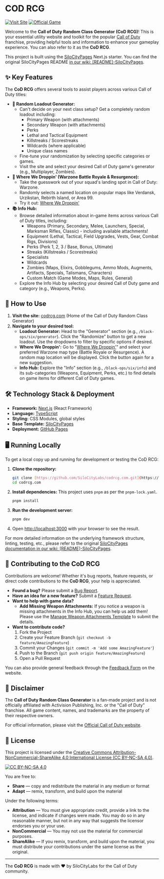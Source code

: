# COD RCG

[![Visit Site](https://img.shields.io/badge/Visit-codrcg.com-blue?style=for-the-badge&logo=rocket)](https://codrcg.com)
[![Official Game](https://img.shields.io/badge/Call%20Of%20Duty%20Game-callofduty.com-lightgrey?style=for-the-badge)](https://www.callofduty.com)

Welcome to the **Call of Duty Random Class Generator (CoD RCG)**! This is your essential utility website and toolkit for the popular [Call of Duty](https://store.steampowered.com/app/1938090/Call_of_Duty/) franchise, providing helpful tools and information to enhance your gameplay experience. You can also refer to it as the **CoD RCG**.

This project is built using the [SiloCityPages](https://github.com/SiloCityLabs/SiloCityPages) Next.js starter. You can find the original SiloCityPages README [in our wiki: [README]-SiloCityPages](https://github.com/SiloCityLabs/codrcg.com/wiki/%5BREADME%5D-SiloCityPages).

## ✨ Key Features

The **CoD RCG** offers several tools to assist players across various Call of Duty titles:

- **🎲 Random Loadout Generator:**
  - Can't decide on your next class setup? Get a completely random loadout including:
    - Primary Weapon (with attachments)
    - Secondary Weapon (with attachments)
    - Perks
    - Lethal and Tactical Equipment
    - Killstreaks / Scorestreaks
    - Wildcards (where applicable)
    - Unique class names
  - Fine-tune your randomization by selecting specific categories or games.
  - Visit the site and select your desired Call of Duty game's generator (e.g., Multiplayer, Zombies).
- **📍 Where We Droppin' (Warzone Battle Royale & Resurgence):**
  - Take the guesswork out of your squad's landing spot in Call of Duty: Warzone.
  - Randomly selects a named location on popular maps like Verdansk, Urzikstan, Rebirth Island, or Area 99.
  - Try it out: [Where We Droppin'](https://codrcg.com/warzone/where-we-droppin)
- **📚 Info Hub:**
  - Browse detailed information about in-game items across various Call of Duty titles, including:
    - Weapons (Primary, Secondary, Melee, Launchers, Special, Marksman Rifles, Classic) - including available attachments!
    - Equipment (Lethal, Tactical, Field Upgrades, Vests, Gear, Combat Rigs, Divisions)
    - Perks (Perk 1, 2, 3 / Base, Bonus, Ultimate)
    - Streaks (Killstreaks / Scorestreaks)
    - Specialists
    - Wildcards
    - Zombies (Maps, Elixirs, Gobblegums, Ammo Mods, Augments, Artifacts, Specials, Talismans, Characters)
    - Custom Match (Game Modes, Maps, Rules, General)
  - Explore the Info Hub by selecting your desired Call of Duty game and category (e.g., Weapons, Perks).

## 🚀 How to Use

1.  **Visit the site:** [codrcg.com](https://codrcg.com) (Home of the Call of Duty Random Class Generator)
2.  **Navigate to your desired tool:**
    - **Loadout Generator:** Head to the "Generator" section (e.g., `/black-ops/six/generator`). Click the "Randomize" button to get a new loadout. Use the dropdowns to filter by specific options if desired.
    - **Where We Droppin':** Go to "[Where We Droppin'](https://codrcg.com/warzone/where-we-droppin)" and select your preferred Warzone map type (Battle Royale or Resurgence). A random map location will be displayed. Click the button again for a new suggestion.
    - **Info Hub:** Explore the "Info" section (e.g., `/black-ops/six/info`) and its sub-categories (Weapons, Equipment, Perks, etc.) to find details on game items for different Call of Duty games.

## 🛠️ Technology Stack & Deployment

- **Framework:** [Next.js](https://nextjs.org/) (React Framework)
- **Language:** [TypeScript](https://www.typescriptlang.org/)
- **Styling:** CSS Modules, global styles
- **Base Template:** [SiloCityPages](https://github.com/SiloCityLabs/SiloCityPages)
- **Deployment:** [GitHub Pages](https://pages.github.com/)

## 🖥️ Running Locally

To get a local copy up and running for development or testing the CoD RCG:

1.  **Clone the repository:**
    ```bash
    git clone [https://github.com/SiloCityLabs/codrcg.com.git](https://github.com/SiloCityLabs/codrcg.com.git)
    cd codrcg.com
    ```
2.  **Install dependencies:**
    This project uses `pnpm` as per the `pnpm-lock.yaml`.
    ```bash
    pnpm install
    ```
3.  **Run the development server:**
    ```bash
    pnpm dev
    ```
4.  Open [http://localhost:3000](http://localhost:3000) with your browser to see the result.

For more detailed information on the underlying framework structure, linting, testing, etc., please refer to the original [SiloCityPages documentation in our wiki: [README]-SiloCityPages](https://github.com/SiloCityLabs/codrcg.com/wiki/%5BREADME%5D-SiloCityPages).

## 🤝 Contributing to the CoD RCG

Contributions are welcome! Whether it's bug reports, feature requests, or direct code contributions to the **CoD RCG**, your help is appreciated.

- **Found a bug?** Please submit a [Bug Report](https://github.com/SiloCityLabs/codrcg.com/issues/new?assignees=&labels=bug&template=bug_report.md&title=%5BBUG%5D).
- **Have an idea for a new feature?** Submit a [Feature Request](https://github.com/SiloCityLabs/codrcg.com/issues/new?assignees=&labels=enhancement&template=feature-request-template.md&title=%5BFEATURE%5D).
- **Want to help with game data?**
  - **Add Missing Weapon Attachments:** If you notice a weapon is missing attachments in the Info Hub, you can help us add them! Please use the [Manage Weapon Attachments Template](https://github.com/SiloCityLabs/codrcg.com/issues/new?template=manage-weapon-attachments-template.md) to submit the details.
- **Want to contribute code?**
  1.  Fork the Project
  2.  Create your Feature Branch (`git checkout -b feature/AmazingFeature`)
  3.  Commit your Changes (`git commit -m 'Add some AmazingFeature'`)
  4.  Push to the Branch (`git push origin feature/AmazingFeature`)
  5.  Open a Pull Request

You can also provide general feedback through the [Feedback Form](https://codrcg.com/feedback) on the website.

## 📜 Disclaimer

The **Call of Duty Random Class Generator** is a fan-made project and is not officially affiliated with Activision Publishing, Inc. or the "Call of Duty" franchise. All game content, names, and trademarks are the property of their respective owners.

For official information, please visit the [Official Call of Duty website](https://store.steampowered.com/app/1938090/Call_of_Duty/).

## 📄 License

This project is licensed under the [Creative Commons Attribution-NonCommercial-ShareAlike 4.0 International License (CC BY-NC-SA 4.0)](https://creativecommons.org/licenses/by-nc-sa/4.0/).

[![CC BY-NC-SA 4.0](https://licensebuttons.net/l/by-nc-sa/4.0/88x31.png)](https://creativecommons.org/licenses/by-nc-sa/4.0/)

You are free to:

- **Share** — copy and redistribute the material in any medium or format
- **Adapt** — remix, transform, and build upon the material

Under the following terms:

- **Attribution** — You must give appropriate credit, provide a link to the license, and indicate if changes were made. You may do so in any reasonable manner, but not in any way that suggests the licensor endorses you or your use.
- **NonCommercial** — You may not use the material for commercial purposes.
- **ShareAlike** — If you remix, transform, and build upon the material, you must distribute your contributions under the same license as the original.

---

The **CoD RCG** is made with ❤️ by SiloCityLabs for the Call of Duty community.
